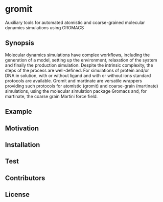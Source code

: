 # gromit

Auxiliary tools for automated atomistic and coarse-grained molecular dynamics simulations using GROMACS

## Synopsis

Molecular dynamics simulations have complex workflows, including the generation of a model, setting up the environment, relaxation of the system and finally the production simulation. Despite the intrinsic complexity, the steps of the process are well-defined. For simulations of protein and/or DNA in solution, with or without ligand and with or without ions standard protocols are available. Gromit and martinate are versatile wrappers providing such protocols for atomistic (gromit) and coarse-grain (martinate) simulations, using the molecular simulation package Gromacs and, for martinate, the coarse grain Martini force field.

## Example

## Motivation

## Installation

## Test

## Contributors

## License
